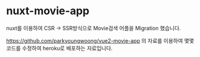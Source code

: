 # nuxt-movie-app
 nuxt를 이용하여 CSR -> SSR방식으로 Movie검색 어플을 Migration 했습니다.

https://github.com/parkyoungwoong/vue2-movie-app 의 자료를 이용하여 몇몇 코드를 수정하여 heroku로 배포하는 자료입니다.

